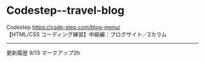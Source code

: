# Codestep--travel-blog

Codestep https://code-step.com/blog-menu/  
【HTML/CSS コーディング練習】中級編：ブログサイト／2カラム  


---
更新履歴
9/13    マークアップ2h
